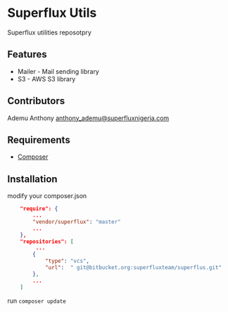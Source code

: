 Superflux Utils
=============
Superflux utilities reposotpry


Features
--------
* Mailer - Mail sending library
* S3 - AWS S3 library



Contributors
------------
Ademu Anthony <anthony_ademu@superfluxnigeria.com>


Requirements
------------
* [Composer](https://getcomposer.org/doc/00-intro.md#using-composer)



Installation
------------
modify your composer.json

```json
    "require": {
        ...
        "vendor/superflux": "master"
        ...
    },
    "repositories": [
         ...
        {
            "type": "vcs",
            "url":  " git@bitbucket.org:superfluxteam/superflus.git"
        },
        ...
    ]
```

run `composer update`











